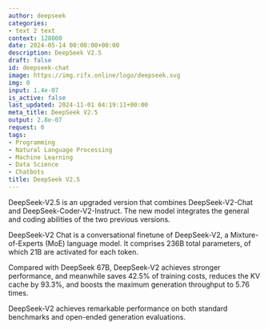 ```yaml
---
author: deepseek
categories:
- text 2 text
context: 128000
date: 2024-05-14 00:00:00+00:00
description: DeepSeek V2.5
draft: false
id: deepseek-chat
image: https://img.rifx.online/logo/deepseek.svg
img: 0
input: 1.4e-07
is_active: false
last_updated: 2024-11-01 04:19:11+00:00
meta_title: DeepSeek V2.5
output: 2.8e-07
request: 0
tags:
- Programming
- Natural Language Processing
- Machine Learning
- Data Science
- Chatbots
title: DeepSeek V2.5
---
```




DeepSeek-V2.5 is an upgraded version that combines DeepSeek-V2-Chat and DeepSeek-Coder-V2-Instruct. The new model integrates the general and coding abilities of the two previous versions.

DeepSeek-V2 Chat is a conversational finetune of DeepSeek-V2, a Mixture-of-Experts (MoE) language model. It comprises 236B total parameters, of which 21B are activated for each token.

Compared with DeepSeek 67B, DeepSeek-V2 achieves stronger performance, and meanwhile saves 42.5% of training costs, reduces the KV cache by 93.3%, and boosts the maximum generation throughput to 5.76 times.

DeepSeek-V2 achieves remarkable performance on both standard benchmarks and open-ended generation evaluations.

